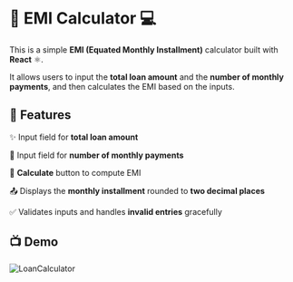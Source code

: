 # 💸 EMI Calculator 💻

This is a simple **EMI (Equated Monthly Installment)** calculator built with **React** ⚛️.  

It allows users to input the **total loan amount** and the **number of monthly payments**, and then calculates the EMI based on the inputs.

## 📌 Features

✨ Input field for **total loan amount**  

🧾 Input field for **number of monthly payments**  

🧮 **Calculate** button to compute EMI

📤 Displays the **monthly installment** rounded to **two decimal places** 

✅ Validates inputs and handles **invalid entries** gracefully 

## 📺 Demo

![LoanCalculator](https://github.com/user-attachments/assets/abf5a644-201f-435f-9ae3-7b1c34c8d60d)
